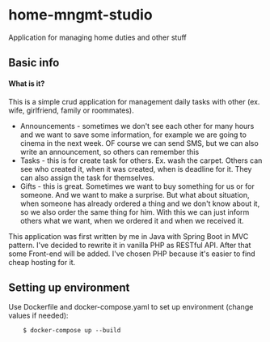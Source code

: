 # home-mngmt-studio
Application for managing home duties and other stuff

<h2>Basic info</h2>
<h4>What is it?</h4>
<p>
  This is a simple crud application for management daily tasks with other (ex. wife, girlfriend, family or roommates).
  <ul>
    <li>Announcements - sometimes we don't see each other for many hours and we want to save some information, for example we are going to cinema in the next week. OF course we can send SMS, but we can also write an announcement, so others can remember this   </li>
    <li>Tasks - this is for create task for others. Ex. wash the carpet. Others can see who created it, when it was created, when is deadline for it. They can also assign the task for themselves.</li>
    <li>Gifts - this is great. Sometimes we want to buy something for us or for someone. And we want to make a surprise. But what about situation, when someone has already ordered a thing and we don't know about it, so we also order the same thing for him. With this we can just inform others what we want, when we ordered it and when we received it. </li>
  </ul>
</p>
<p>
  This application was first written by me in Java with Spring Boot in MVC pattern. I've decided to rewrite it in vanilla PHP as RESTful API. After that some Front-end will be added. I've chosen PHP because it's easier to find cheap hosting for it.
</p>
<h2>Setting up environment</h2>
<p> Use Dockerfile and docker-compose.yaml to set up environment (change values if needed):
  <br /><code>
    $ docker-compose up --build
  </code>
</p>
